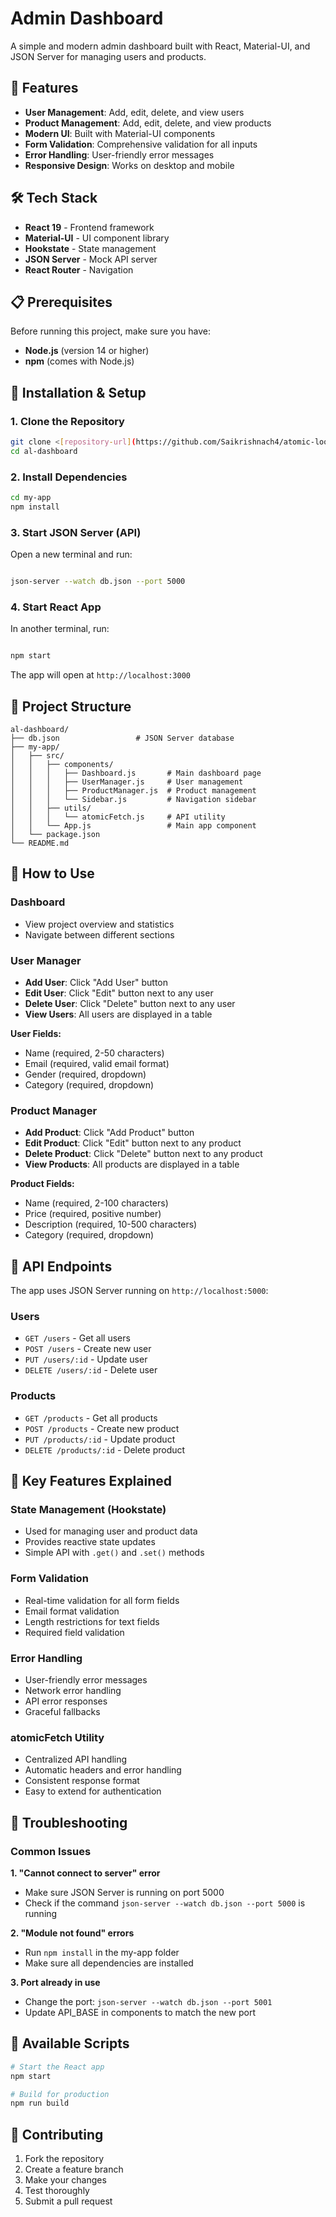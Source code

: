 # Admin Dashboard

A simple and modern admin dashboard built with React, Material-UI, and JSON Server for managing users and products.

## 🚀 Features

- **User Management**: Add, edit, delete, and view users
- **Product Management**: Add, edit, delete, and view products
- **Modern UI**: Built with Material-UI components
- **Form Validation**: Comprehensive validation for all inputs
- **Error Handling**: User-friendly error messages
- **Responsive Design**: Works on desktop and mobile

## 🛠️ Tech Stack

- **React 19** - Frontend framework
- **Material-UI** - UI component library
- **Hookstate** - State management
- **JSON Server** - Mock API server
- **React Router** - Navigation

## 📋 Prerequisites

Before running this project, make sure you have:

- **Node.js** (version 14 or higher)
- **npm** (comes with Node.js)

## 🚀 Installation & Setup

### 1. Clone the Repository
```bash
git clone <[repository-url](https://github.com/Saikrishnach4/atomic-loops-dashboard.git)>
cd al-dashboard
```

### 2. Install Dependencies
```bash
cd my-app
npm install
```

### 3. Start JSON Server (API)
Open a new terminal and run:
```bash

json-server --watch db.json --port 5000
```

### 4. Start React App
In another terminal, run:
```bash

npm start
```

The app will open at `http://localhost:3000`

## 📁 Project Structure

```
al-dashboard/
├── db.json                 # JSON Server database
├── my-app/
│   ├── src/
│   │   ├── components/
│   │   │   ├── Dashboard.js       # Main dashboard page
│   │   │   ├── UserManager.js     # User management
│   │   │   ├── ProductManager.js  # Product management
│   │   │   └── Sidebar.js         # Navigation sidebar
│   │   ├── utils/
│   │   │   └── atomicFetch.js     # API utility
│   │   └── App.js                 # Main app component
│   └── package.json
└── README.md
```

## 🎯 How to Use

### Dashboard
- View project overview and statistics
- Navigate between different sections

### User Manager
- **Add User**: Click "Add User" button
- **Edit User**: Click "Edit" button next to any user
- **Delete User**: Click "Delete" button next to any user
- **View Users**: All users are displayed in a table

**User Fields:**
- Name (required, 2-50 characters)
- Email (required, valid email format)
- Gender (required, dropdown)
- Category (required, dropdown)

### Product Manager
- **Add Product**: Click "Add Product" button
- **Edit Product**: Click "Edit" button next to any product
- **Delete Product**: Click "Delete" button next to any product
- **View Products**: All products are displayed in a table

**Product Fields:**
- Name (required, 2-100 characters)
- Price (required, positive number)
- Description (required, 10-500 characters)
- Category (required, dropdown)

## 🔧 API Endpoints

The app uses JSON Server running on `http://localhost:5000`:

### Users
- `GET /users` - Get all users
- `POST /users` - Create new user
- `PUT /users/:id` - Update user
- `DELETE /users/:id` - Delete user

### Products
- `GET /products` - Get all products
- `POST /products` - Create new product
- `PUT /products/:id` - Update product
- `DELETE /products/:id` - Delete product

## 🎨 Key Features Explained

### State Management (Hookstate)
- Used for managing user and product data
- Provides reactive state updates
- Simple API with `.get()` and `.set()` methods

### Form Validation
- Real-time validation for all form fields
- Email format validation
- Length restrictions for text fields
- Required field validation

### Error Handling
- User-friendly error messages
- Network error handling
- API error responses
- Graceful fallbacks

### atomicFetch Utility
- Centralized API handling
- Automatic headers and error handling
- Consistent response format
- Easy to extend for authentication

## 🐛 Troubleshooting

### Common Issues

**1. "Cannot connect to server" error**
- Make sure JSON Server is running on port 5000
- Check if the command `json-server --watch db.json --port 5000` is running

**2. "Module not found" errors**
- Run `npm install` in the my-app folder
- Make sure all dependencies are installed

**3. Port already in use**
- Change the port: `json-server --watch db.json --port 5001`
- Update API_BASE in components to match the new port

## 📝 Available Scripts

```bash
# Start the React app
npm start

# Build for production
npm run build

```

## 🤝 Contributing

1. Fork the repository
2. Create a feature branch
3. Make your changes
4. Test thoroughly
5. Submit a pull request


